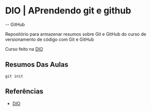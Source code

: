 # DIO | APrendendo git e github

-- GitHub

Repositório para armazenar resumos sobre Git e GitHub do curso de versionamento de código com Git e GitHub

Curso feito na [DIO](https://web.dio.me/course/versionamento-de-codigo-com-git-e-github/learning/599dd3dd-d189-474f-a55c-22f37b4472da?back=/track/bootcamp-wex-desenvolvimento-net-e-qa&tab=about&moduleId=undefined)

## Resumos Das Aulas

```
git init
```

## Referências
- [DIO]()